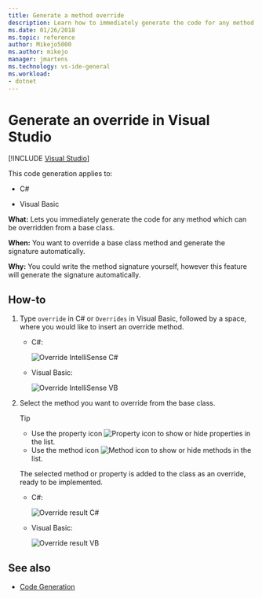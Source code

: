 ```yaml
---
title: Generate a method override
description: Learn how to immediately generate the code for any method which can be overridden from a base class.
ms.date: 01/26/2018
ms.topic: reference
author: Mikejo5000
ms.author: mikejo
manager: jmartens
ms.technology: vs-ide-general
ms.workload:
- dotnet
---
```

# Generate an override in Visual Studio

 [!INCLUDE [Visual Studio](~/includes/applies-to-version/vs-windows-only.md)]

This code generation applies to:

- C#

- Visual Basic

**What:** Lets you immediately generate the code for any method which can be overridden from a base class.

**When:** You want to override a base class method and generate the signature automatically.

**Why:** You could write the method signature yourself, however this feature will generate the signature automatically.

## How-to

1. Type `override` in C# or `Overrides` in Visual Basic, followed by a space, where you would like to insert an override method.

   - C#:

      ![Override IntelliSense C#](media/override-intellisense-cs.png)

   - Visual Basic:

      ![Override IntelliSense VB](media/override-intellisense-vb.png)

2. Select the method you want to override from the base class.

   > [!TIP]
   > - Use the property icon ![Property icon](media/override-property-cs.png) to show or hide properties in the list.
   > - Use the method icon ![Method icon](media/override-method-cs.png) to show or hide methods in the list.

   The selected method or property is added to the class as an override, ready to be implemented.

   - C#:

       ![Override result C#](media/override-result-cs.png)

   - Visual Basic:

       ![Override result VB](media/override-result-vb.png)

## See also

- [Code Generation](../code-generation-in-visual-studio.md)
